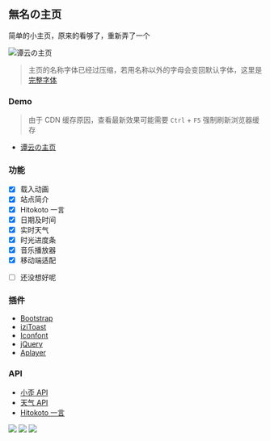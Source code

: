 <p>
<strong><h2>無名の主页 </h2></strong>
简单的小主页，原来的看够了，重新弄了一个
</p>

![谭云の主页](https://img.imsyy.top/other/imsyy-home.png)

>主页的名称字体已经过压缩，若用名称以外的字母会变回默认字体，这里是 [完整字体](https://cdn.jsdelivr.net/gh/imsyy/file/font/Pacifico-Regular.ttf)

### Demo
>由于 CDN 缓存原因，查看最新效果可能需要 `Ctrl` + `F5` 强制刷新浏览器缓存

- [谭云の主页](https://www.imsyy.top)

### 功能

- [x] 载入动画
- [x] 站点简介
- [x] Hitokoto 一言
- [x] 日期及时间
- [x] 实时天气
- [x] 时光进度条
- [x] 音乐播放器
- [x] 移动端适配
* [ ] 还没想好呢

### 插件

* [Bootstrap](https://getbootstrap.com/)
* [iziToast](https://izitoast.marcelodolza.com/)
* [Iconfont](https://www.iconfont.cn/)
* [jQuery](https://jquery.com/)
* [Aplayer](https://aplayer.js.org/)

### API

* [小歪 API](https://api.ixiaowai.cn/)
* [天气 API](https://www.tianqiapi.com/)
* [Hitokoto 一言](https://hitokoto.cn/)

<a title="SSL" target="_blank" href="https://myssl.com/seal/detail?domain=blog.imsyy.top"><img src="https://img.shields.io/badge/MySSL-安全认证-brightgreen"></a>&nbsp;<a title="CDN" target="_blank" href="https://cdnjs.com/"><img src="https://img.shields.io/badge/CDN-Cloudflare-blue"></a>&nbsp;<a title="Copyright" target="_blank" href="https://imsyy.top/"><img src="https://img.shields.io/badge/Copyright%20%C2%A9%202020--2022-%E7%84%A1%E5%90%8D-red"></a>
